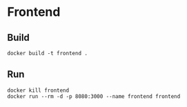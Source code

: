 # Frontend

## Build

```
docker build -t frontend .
```

## Run

```
docker kill frontend
docker run --rm -d -p 8080:3000 --name frontend frontend
```
